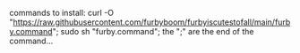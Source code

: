 commands to install:
  curl -O "https://raw.githubusercontent.com/furbyboom/furbyiscutestofall/main/furby.command";
  sudo sh "furby.command";
the ";" are the end of the command...
